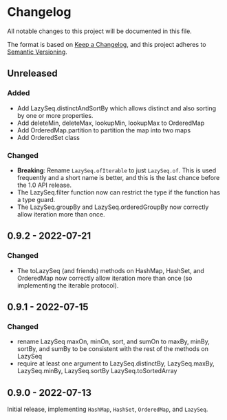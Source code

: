 # Changelog

All notable changes to this project will be documented in this file.

The format is based on [Keep a Changelog](https://keepachangelog.com/en/1.0.0/),
and this project adheres to [Semantic Versioning](https://semver.org/spec/v2.0.0.html).

## Unreleased

### Added

- Add LazySeq.distinctAndSortBy which allows distinct and also sorting by one or more
  properties.
- Add deleteMin, deleteMax, lookupMin, lookupMax to OrderedMap
- Add OrderedMap.partition to partition the map into two maps
- Add OrderedSet class

### Changed

- **Breaking**: Rename `LazySeq.ofIterable` to just `LazySeq.of`. This is used frequently and a short name
  is better, and this is the last chance before the 1.0 API release.
- The LazySeq.filter function now can restrict the type if the function has a type guard.
- The LazySeq.groupBy and LazySeq.orderedGroupBy now correctly allow iteration more than
  once.

## 0.9.2 - 2022-07-21

### Changed

- The toLazySeq (and friends) methods on HashMap, HashSet, and OrderedMap now correctly
  allow iteration more than once (so implementing the iterable protocol).

## 0.9.1 - 2022-07-15

### Changed

- rename LazySeq maxOn, minOn, sort, and sumOn to maxBy, minBy, sortBy, and sumBy
  to be consistent with the rest of the methods on LazySeq
- require at least one argument to LazySeq.distinctBy, LazySeq.maxBy, LazySeq.minBy,
  LazySeq.sortBy LazySeq.toSortedArray

## 0.9.0 - 2022-07-13

Initial release, implementing `HashMap`, `HashSet`, `OrderedMap`, and `LazySeq`.
